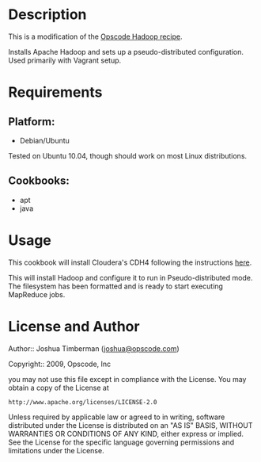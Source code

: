 Description
===========

This is a modification of the [Opscode Hadoop recipe](https://github.com/opscode-cookbooks/hadoop).

Installs Apache Hadoop and sets up a pseudo-distributed configuration. Used primarily with Vagrant setup.

Requirements
============

## Platform:

* Debian/Ubuntu

Tested on Ubuntu 10.04, though should work on most Linux distributions.

## Cookbooks:

* apt
* java

Usage
=====


This cookbook will install Cloudera's CDH4 following the instructions [here](http://www.cloudera.com/content/cloudera-content/cloudera-docs/CDH4/latest/CDH4-Quick-Start/cdh4qs_topic_3_3.html).

This will install Hadoop and configure it to run in Pseudo-distributed mode. The filesystem has been formatted and is ready to start executing MapReduce jobs.

License and Author
==================

Author:: Joshua Timberman (<joshua@opscode.com>)

Copyright:: 2009, Opscode, Inc


you may not use this file except in compliance with the License.
You may obtain a copy of the License at

    http://www.apache.org/licenses/LICENSE-2.0

Unless required by applicable law or agreed to in writing, software
distributed under the License is distributed on an "AS IS" BASIS,
WITHOUT WARRANTIES OR CONDITIONS OF ANY KIND, either express or implied.
See the License for the specific language governing permissions and
limitations under the License.
